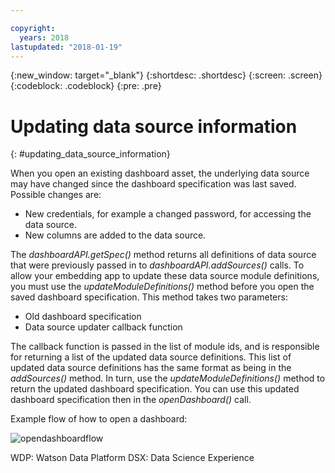 ```yaml
---

copyright:
  years: 2018
lastupdated: "2018-01-19"
---
```


{:new_window: target="_blank"}
{:shortdesc: .shortdesc}
{:screen: .screen}
{:codeblock: .codeblock}
{:pre: .pre}

# Updating data source information
{: #updating_data_source_information}

When you open an existing dashboard asset, the underlying data source may have changed since the dashboard specification was last saved. Possible changes are:
-	New credentials, for example a changed password, for accessing the data source.
-	New columns are added to the data source.

The *dashboardAPI.getSpec()* method returns all definitions of data source that were previously passed in to *dashboardAPI.addSources()*  calls. To allow your embedding app to update these data source module definitions, you must use the *updateModuleDefinitions()* method before you open the saved dashboard specification. This method takes two parameters:
-	Old dashboard specification
-	Data source updater callback function

The callback function is passed in the list of module ids, and is responsible for returning a list of the updated data source definitions. This list of updated data source definitions has the same format as being in the *addSources()* method. In turn, use the *updateModuleDefinitions()* method to return the updated dashboard specification. You can use this updated dashboard specification then in the *openDashboard()* call.

Example flow of how to open a dashboard:

![opendashboardflow](/images/opendashboardflow.svg "Open a dashboard flow")

WDP: Watson Data Platform
DSX: Data Science Experience